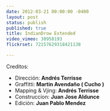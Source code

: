 ```yaml
---
date: 2012-03-21 00:00:00 -0400
layout: post
status: publish
published: true
title: IndianDrow Extended
video_vimeo: 38958193
flickrset: 72157629318421138

---
```



Creditos:

* Dirección: **Andrés Terrisse**
* Graffitti: **Martin Avendaño ( Cucho )**
* Mapping & Vjing: **Andrés Terrisse**
* Construccion: **Juan Jose Aldunce**
* Edición: **Juan Pablo Mendez**
